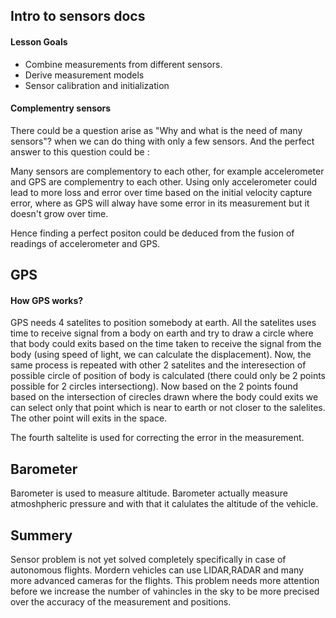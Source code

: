 ## Intro to sensors docs 

#### Lesson Goals

* Combine measurements from different sensors.
* Derive measurement models
* Sensor calibration and initialization
 
#### Complementry sensors
There could be a question arise as "Why and what is the need of many sensors"? when we can do thing
with only a few sensors.
And the perfect answer to this question could be :

Many sensors are complementory to each other, for example accelerometer and GPS are complementry to each other.
Using only accelerometer could lead to more loss and error over time based on the initial velocity capture error,
where as GPS will alway have some error in its measurement but it doesn't grow over time.

Hence finding a perfect positon could be deduced from the fusion of readings of accelerometer and GPS.


## GPS

#### How GPS works?
GPS needs 4 satelites to position somebody at earth.
All the satelites uses time to receive signal from a body on earth and try to draw a circle where that body could exits
based on the time taken to receive the signal from the body (using speed of light, we can calculate the displacement).
Now, the same process is repeated with other 2 satelites and the interesection of possible circle of position of body 
is calculated (there could only be 2 points possible for 2 circles intersectiong). Now based on the 2 points found based on 
the intersection of cirecles drawn where the body could exits we can select only that point which is near to earth or 
not closer to the salelites. The other point will exits in the space.

The fourth saltelite is used for correcting the error in the measurement.

## Barometer
Barometer is used to measure altitude. Barometer actually measure atmoshpheric pressure and with that it calulates
the altitude of the vehicle.

## Summery
Sensor problem is not yet solved completely specifically in case of autonomous flights.
Mordern vehicles can use LIDAR,RADAR and many more advanced cameras for the flights.
This problem needs more attention before we increase the number of vahincles in the sky to be more precised over 
the accuracy of the measurement and positions.
